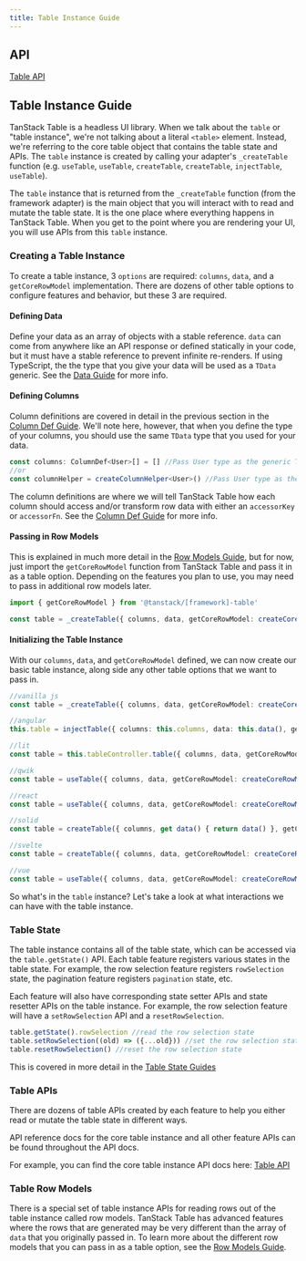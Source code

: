 ```yaml
---
title: Table Instance Guide
---
```


## API

[Table API](../../api/core/table)

## Table Instance Guide

TanStack Table is a headless UI library. When we talk about the `table` or "table instance", we're not talking about a literal `<table>` element. Instead, we're referring to the core table object that contains the table state and APIs. The `table` instance is created by calling your adapter's `_createTable` function (e.g. `useTable`, `useTable`, `createTable`, `createTable`, `injectTable`, `useTable`).

The `table` instance that is returned from the `_createTable` function (from the framework adapter) is the main object that you will interact with to read and mutate the table state. It is the one place where everything happens in TanStack Table. When you get to the point where you are rendering your UI, you will use APIs from this `table` instance.

### Creating a Table Instance

To create a table instance, 3 `options` are required: `columns`, `data`, and a `getCoreRowModel` implementation. There are dozens of other table options to configure features and behavior, but these 3 are required.

#### Defining Data

Define your data as an array of objects with a stable reference. `data` can come from anywhere like an API response or defined statically in your code, but it must have a stable reference to prevent infinite re-renders. If using TypeScript, the the type that you give your data will be used as a `TData` generic. See the [Data Guide](../data) for more info.

#### Defining Columns

Column definitions are covered in detail in the previous section in the [Column Def Guide](../column-defs). We'll note here, however, that when you define the type of your columns, you should use the same `TData` type that you used for your data.

```ts
const columns: ColumnDef<User>[] = [] //Pass User type as the generic TData type
//or
const columnHelper = createColumnHelper<User>() //Pass User type as the generic TData type
```

The column definitions are where we will tell TanStack Table how each column should access and/or transform row data with either an `accessorKey` or `accessorFn`. See the [Column Def Guide](../column-defs#creating-accessor-columns) for more info.

#### Passing in Row Models

This is explained in much more detail in the [Row Models Guide](../row-models), but for now, just import the `getCoreRowModel` function from TanStack Table and pass it in as a table option. Depending on the features you plan to use, you may need to pass in additional row models later.

```ts
import { getCoreRowModel } from '@tanstack/[framework]-table'

const table = _createTable({ columns, data, getCoreRowModel: createCoreRowModel() })
```

#### Initializing the Table Instance

With our `columns`, `data`, and `getCoreRowModel` defined, we can now create our basic table instance, along side any other table options that we want to pass in.

```ts
//vanilla js
const table = _createTable({ columns, data, getCoreRowModel: createCoreRowModel() })

//angular
this.table = injectTable({ columns: this.columns, data: this.data(), getCoreRowModel: createCoreRowModel() })

//lit
const table = this.tableController.table({ columns, data, getCoreRowModel: createCoreRowModel() })

//qwik
const table = useTable({ columns, data, getCoreRowModel: createCoreRowModel() })

//react
const table = useTable({ columns, data, getCoreRowModel: createCoreRowModel() })

//solid
const table = createTable({ columns, get data() { return data() }, getCoreRowModel: createCoreRowModel() })

//svelte
const table = createTable({ columns, data, getCoreRowModel: createCoreRowModel() })

//vue
const table = useTable({ columns, data, getCoreRowModel: createCoreRowModel() })
```

So what's in the `table` instance? Let's take a look at what interactions we can have with the table instance.

### Table State

The table instance contains all of the table state, which can be accessed via the `table.getState()` API. Each table feature registers various states in the table state. For example, the row selection feature registers `rowSelection` state, the pagination feature registers `pagination` state, etc.

Each feature will also have corresponding state setter APIs and state resetter APIs on the table instance. For example, the row selection feature will have a `setRowSelection` API and a `resetRowSelection`.

```ts
table.getState().rowSelection //read the row selection state
table.setRowSelection((old) => ({...old})) //set the row selection state
table.resetRowSelection() //reset the row selection state
```

This is covered in more detail in the [Table State Guides](../../framework/react/guide/table-state)

### Table APIs

There are dozens of table APIs created by each feature to help you either read or mutate the table state in different ways.

API reference docs for the core table instance and all other feature APIs can be found throughout the API docs.

For example, you can find the core table instance API docs here: [Table API](../../api/core/table#table-api)

### Table Row Models

There is a special set of table instance APIs for reading rows out of the table instance called row models. TanStack Table has advanced features where the rows that are generated may be very different than the array of `data` that you originally passed in. To learn more about the different row models that you can pass in as a table option, see the [Row Models Guide](../row-models).
